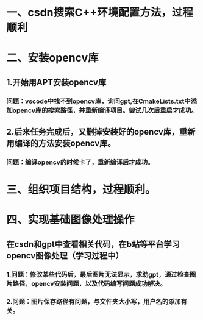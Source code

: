 # 一、csdn搜索C++环境配置方法，过程顺利
# 二、安装opencv库
## 1.开始用APT安装opencv库
### 问题：vscode中找不到opencv库，询问gpt,在CmakeLists.txt中添加opencv库的搜索路径，并重新编译项目。尝试几次后重启才成功。
## 2.后来任务完成后，又删掉安装好的opencv库，重新用编译的方法安装opencv库。
### 问题：编译opencv的时候卡了，重新编译后才成功。
# 三、组织项目结构，过程顺利。
# 四、实现基础图像处理操作
## 在csdn和gpt中查看相关代码，在b站等平台学习opencv图像处理（学习过程中）
### 1.问题：修改某些代码后，最后图片无法显示，求助gpt，通过检查图片路径，opencv安装问题，以及代码编写问题成功解决。
### 2.问题：图片保存路径有问题，与文件夹大小写，用户名的添加有关。
